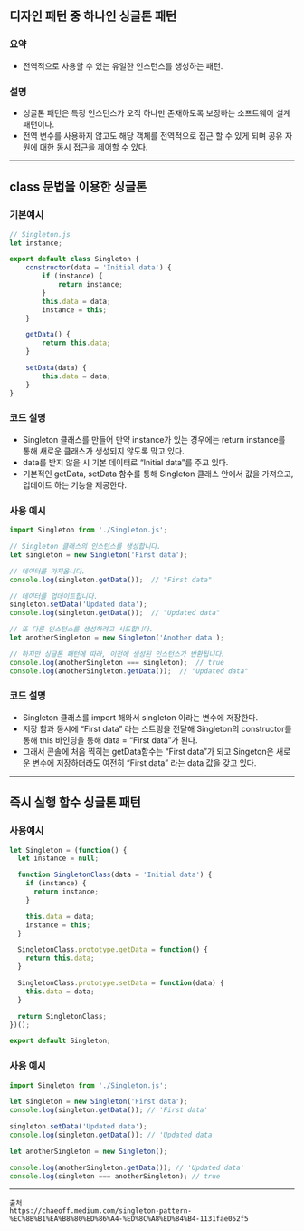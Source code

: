 
## 디자인 패턴 중 하나인 싱글톤 패턴

### 요약
- 전역적으로 사용할 수 있는 유일한 인스턴스를 생성하는 패턴.

### 설명
- 싱글톤 패턴은 특정 인스턴스가 오직 하나만 존재하도록 보장하는 소프트웨어 설계 패턴이다.
- 전역 변수를 사용하지 않고도 해당 객체를 전역적으로 접근 할 수 있게 되며 공유 자원에 대한 동시 접근을 제어할 수 있다.



--- 

## class 문법을 이용한 싱글톤
### 기본예시
```javascript
// Singleton.js
let instance;

export default class Singleton {
    constructor(data = 'Initial data') {
        if (instance) {
            return instance;
        }
        this.data = data;
        instance = this;
    }

    getData() {
        return this.data;
    }

    setData(data) {
        this.data = data;
    }
}
```

### 코드 설명
- Singleton 클래스를 만들어 만약 instance가 있는 경우에는 return instance를 통해 새로운 클래스가 생성되지 않도록 막고 있다.
- data를 받지 않을 시 기본 데이터로 “Initial data”를 주고 있다.
- 기본적인 getData, setData 함수를 통해 Singleton 클래스 안에서 값을 가져오고, 업데이트 하는 기능을 제공한다.

### 사용 예시
```javascript
import Singleton from './Singleton.js';

// Singleton 클래스의 인스턴스를 생성합니다.
let singleton = new Singleton('First data');

// 데이터를 가져옵니다.
console.log(singleton.getData());  // "First data"

// 데이터를 업데이트합니다.
singleton.setData('Updated data');
console.log(singleton.getData());  // "Updated data"

// 또 다른 인스턴스를 생성하려고 시도합니다.
let anotherSingleton = new Singleton('Another data');

// 하지만 싱글톤 패턴에 따라, 이전에 생성된 인스턴스가 반환됩니다.
console.log(anotherSingleton === singleton);  // true
console.log(anotherSingleton.getData());  // "Updated data"
```

### 코드 설명
- Singleton 클래스를 import 해와서 singleton 이라는 변수에 저장한다.
- 저장 함과 동시에 “First data” 라는 스트링을 전달해 Singleton의 constructor를 통해 this 바인딩을 통해 data = “First data”가 된다.
- 그래서 콘솔에 처음 찍히는 getData함수는 “First data”가 되고 Singeton은 새로운 변수에 저장하더라도 여전히 “First data” 라는 data 값을 갖고 있다.

--- 

## 즉시 실행 함수 싱글톤 패턴

### 사용예시
```javascript
let Singleton = (function() {
  let instance = null;

  function SingletonClass(data = 'Initial data') {
    if (instance) {
      return instance;
    }

    this.data = data;
    instance = this;
  }

  SingletonClass.prototype.getData = function() {
    return this.data;
  }

  SingletonClass.prototype.setData = function(data) {
    this.data = data;
  }

  return SingletonClass;
})();

export default Singleton;
```

### 사용 예시
```javascript
import Singleton from './Singleton.js';

let singleton = new Singleton('First data');
console.log(singleton.getData()); // 'First data'

singleton.setData('Updated data');
console.log(singleton.getData()); // 'Updated data'

let anotherSingleton = new Singleton();

console.log(anotherSingleton.getData()); // 'Updated data'
console.log(singleton === anotherSingleton); // true
```

---



```
출처
https://chaeoff.medium.com/singleton-pattern-%EC%8B%B1%EA%B8%80%ED%86%A4-%ED%8C%A8%ED%84%B4-1131fae052f5
```